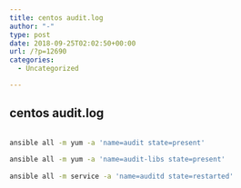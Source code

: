 ```yaml
---
title: centos audit.log
author: "-"
type: post
date: 2018-09-25T02:02:50+00:00
url: /?p=12690
categories:
  - Uncategorized

---
```

## centos audit.log
```bash
  
ansible all -m yum -a 'name=audit state=present'
  
ansible all -m yum -a 'name=audit-libs state=present'
  
ansible all -m service -a 'name=auditd state=restarted'

```